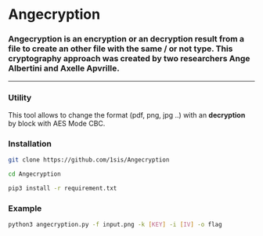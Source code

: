 # Angecryption

### Angecryption is an encryption or an decryption result from a file to create an other file with the same / or not type. This cryptography approach was created by two researchers **Ange Albertini** and **Axelle Apvrille**.
---

### Utility

This tool allows to change the format (pdf, png, jpg ..) with an **decryption** by block with AES Mode CBC.

### __Installation__

```bash
git clone https://github.com/1sis/Angecryption

cd Angecryption

pip3 install -r requirement.txt
```

### __Example__

```bash
python3 angecryption.py -f input.png -k [KEY] -i [IV] -o flag
```

